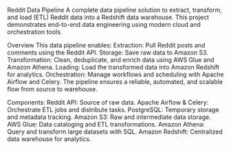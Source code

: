 Reddit Data Pipeline
A complete data pipeline solution to extract, transform, and load (ETL) Reddit data into a Redshift data warehouse. This project demonstrates end-to-end data engineering using modern cloud and orchestration tools.

Overview
This data pipeline enables:
Extraction: Pull Reddit posts and comments using the Reddit API.
Storage: Save raw data to Amazon S3.
Transformation: Clean, deduplicate, and enrich data using AWS Glue and Amazon Athena.
Loading: Load the transformed data into Amazon Redshift for analytics.
Orchestration: Manage workflows and scheduling with Apache Airflow and Celery.
The pipeline ensures a reliable, automated, and scalable flow from source to warehouse.

Components:
Reddit API: Source of raw data.
Apache Airflow & Celery: Orchestrate ETL jobs and distribute tasks.
PostgreSQL: Temporary storage and metadata tracking.
Amazon S3: Raw and intermediate data storage.
AWS Glue: Data cataloging and ETL transformations.
Amazon Athena: Query and transform large datasets with SQL.
Amazon Redshift: Centralized data warehouse for analytics.
